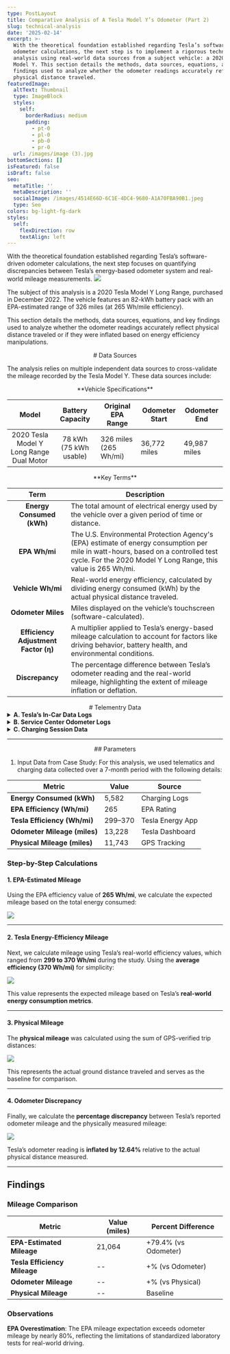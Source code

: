 ```yaml
---
type: PostLayout
title: Comparative Analysis of A Tesla Model Y’s Odometer (Part 2)
slug: technical-analysis
date: '2025-02-14'
excerpt: >-
  With the theoretical foundation established regarding Tesla’s software-driven
  odometer calculations, the next step is to implement a rigorous technical
  analysis using real-world data sources from a subject vehicle: a 2020 Tesla
  Model Y. This section details the methods, data sources, equations, and key
  findings used to analyze whether the odometer readings accurately reflect
  physical distance traveled.
featuredImage:
  altText: Thumbnail
  type: ImageBlock
  styles:
    self:
      borderRadius: medium
      padding:
        - pt-0
        - pl-0
        - pb-0
        - pr-0
  url: /images/image (3).jpg
bottomSections: []
isFeatured: false
isDraft: false
seo:
  metaTitle: ''
  metaDescription: ''
  socialImage: /images/4514E66D-6C1E-4DC4-9680-A1A70FBA90B1.jpeg
  type: Seo
colors: bg-light-fg-dark
styles:
  self:
    flexDirection: row
    textAlign: left
---
```

With the theoretical foundation established regarding Tesla’s software-driven odometer calculations, the next step focuses on quantifying discrepancies between Tesla’s energy-based odometer system and real-world mileage measurements.
![](/images/1F8BAC34-F885-46D9-882B-03D772A6BDD7.png)

The subject of this analysis is a 2020 Tesla Model Y Long Range, purchased in December 2022. The vehicle features an 82-kWh battery pack with an EPA-estimated range of 326 miles (at 265 Wh/mile efficiency).

This section details the methods, data sources, equations, and key findings used to analyze whether the odometer readings accurately reflect physical distance traveled or if they were inflated based on energy efficiency manipulations.

<div style="text-align: center"># Data Sources</div>

The analysis relies on multiple independent data sources to cross-validate the mileage recorded by the Tesla Model Y. These data sources include:

<div style="text-align: center">**Vehicle Specifications**</div>

|                   Model                  |    Battery Capacity    | Original EPA Range    | Odometer Start | Odometer End |
| :--------------------------------------: | :--------------------: | --------------------- | -------------- | ------------ |
| 2020 Tesla Model Y Long Range Dual Motor | 78 kWh (75 kWh usable) | 326 miles (265 Wh/mi) | 36,772 miles   | 49,987 miles |

<div style="text-align: center"></div>

<div style="text-align: center">**Key Terms**</div>

|               **Term**               | **Description**                                                                                                                                                                                     |
| :----------------------------------: | --------------------------------------------------------------------------------------------------------------------------------------------------------------------------------------------------- |
|       **Energy Consumed (kWh)**      | The total amount of electrical energy used by the vehicle over a given period of time or distance.                                                                                                  |
|             **EPA Wh/mi**            | The U.S. Environmental Protection Agency's (EPA) estimate of energy consumption per mile in watt-hours, based on a controlled test cycle. For the 2020 Model Y Long Range, this value is 265 Wh/mi. |
|           **Vehicle Wh/mi**          | Real-world energy efficiency, calculated by dividing energy consumed (kWh) by the actual physical distance traveled.                                                                                |
|          **Odometer Miles**          | Miles displayed on the vehicle’s touchscreen (software-calculated).                                                                                                                                 |
| **Efficiency Adjustment Factor (η)** | A multiplier applied to Tesla’s energy-based mileage calculation to account for factors like driving behavior, battery health, and environmental conditions.                                        |
|            **Discrepancy**           | The percentage difference between Tesla’s odometer reading and the real-world mileage, highlighting the extent of mileage inflation or deflation.                                                   |

<div style="text-align: center"># Telementry Data</div>

<details>
  <summary><strong>A. Tesla’s In-Car Data Logs</strong></summary>
  - **Local Logs Stored:**
    - Odometer Readings: Official vehicle mileage.
    - Trip Data: Energy efficiency (Wh/mi), distance, energy consumed.
    - Range Estimations based on battery percentage.
  - **Data Request Logs:**
    - Charge Start/End Time (UTC)
    - Charge Duration (s)
    - Energy Added (kWh)
    - Odometer Readings (sometimes unavailable)
</details>

<details>
  <summary><strong>B. Service Center Odometer Logs</strong></summary>
  - Provides third-party mileage validation.
  - Comparison with in-car logs to ensure mileage increase is reasonable.
</details>

<details>
  <summary><strong>C. Charging Session Data</strong></summary>
  - Uses charging logs to estimate the vehicle's traveled distance based on energy consumption.
</details>

***

<div style="text-align: center">## Parameters</div>

1.  Input Data from Case Study: For this analysis, we used telematics and charging data collected over a 7-month period with the following details:

| Metric                       | Value   | Source           |
| ---------------------------- | ------- | ---------------- |
| **Energy Consumed (kWh)**    | 5,582   | Charging Logs    |
| **EPA Efficiency (Wh/mi)**   | 265     | EPA Rating       |
| **Tesla Efficiency (Wh/mi)** | 299–370 | Tesla Energy App |
| **Odometer Mileage (miles)** | 13,228  | Tesla Dashboard  |
| **Physical Mileage (miles)** | 11,743  | GPS Tracking     |

### **Step-by-Step Calculations**

#### **1. EPA-Estimated Mileage**

Using the EPA efficiency value of **265 Wh/mi**, we calculate the expected mileage based on the total energy consumed:

![](/images/EPA-Estimated%20Mileage.png)

***

#### **2. Tesla Energy-Efficiency Mileage**

Next, we calculate mileage using Tesla’s real-world efficiency values, which ranged from **299 to 370 Wh/mi** during the study. Using the **average efficiency (370 Wh/mi)** for simplicity:

![](/images/Tesla%20Energy-Efficiency%20Mileage.png)

This value represents the expected mileage based on Tesla’s **real-world energy consumption metrics**.

***

#### **3. Physical Mileage**

The **physical mileage** was calculated using the sum of GPS-verified trip distances:

![](/images/Physical%20Mileage.png)

This represents the actual ground distance traveled and serves as the baseline for comparison.

***

#### **4. Odometer Discrepancy**

Finally, we calculate the **percentage discrepancy** between Tesla’s reported odometer mileage and the physically measured mileage:

![](/images/Odometer%20Discrepancy.png)

Tesla’s odometer reading is **inflated by 12.64%** relative to the actual physical distance measured.

***

## Findings

### Mileage Comparison

| Metric                       | Value (miles) | Percent Difference   |
| ---------------------------- | ------------- | -------------------- |
| **EPA-Estimated Mileage**    | 21,064        | +79.4% (vs Odometer) |
| **Tesla Efficiency Mileage** | --            | +% (vs Odometer)     |
| **Odometer Mileage**         | --            | +% (vs Physical)     |
| **Physical Mileage**         | --            | Baseline             |

### Observations

**EPA Overestimation**: The EPA mileage expectation exceeds odometer mileage by nearly 80%, reflecting the limitations of standardized laboratory tests for real-world driving.
